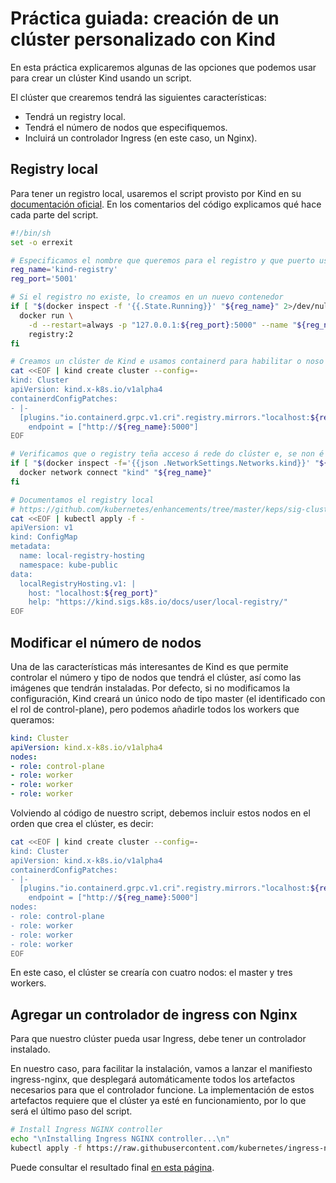 # Práctica guiada: creación de un clúster personalizado con Kind

En esta práctica explicaremos algunas de las opciones que podemos usar para crear un clúster Kind usando un script.

El clúster que crearemos tendrá las siguientes características:

- Tendrá un registry local.
- Tendrá el número de nodos que especifiquemos.
- Incluirá un controlador Ingress (en este caso, un Nginx).

## Registry local

Para tener un registro local, usaremos el script provisto por Kind en su [documentación oficial](https://kind.sigs.k8s.io/docs/user/local-registry/). En los comentarios del código explicamos qué hace cada parte del script.

```bash
#!/bin/sh
set -o errexit

# Especificamos el nombre que queremos para el registro y que puerto usará
reg_name='kind-registry'
reg_port='5001'

# Si el registro no existe, lo creamos en un nuevo contenedor
if [ "$(docker inspect -f '{{.State.Running}}' "${reg_name}" 2>/dev/null || true)" != 'true' ]; then
  docker run \
    -d --restart=always -p "127.0.0.1:${reg_port}:5000" --name "${reg_name}" \
    registry:2
fi

# Creamos un clúster de Kind e usamos containerd para habilitar o noso registry local
cat <<EOF | kind create cluster --config=-
kind: Cluster
apiVersion: kind.x-k8s.io/v1alpha4
containerdConfigPatches:
- |-
  [plugins."io.containerd.grpc.v1.cri".registry.mirrors."localhost:${reg_port}"]
    endpoint = ["http://${reg_name}:5000"]
EOF

# Verificamos que o registry teña acceso á rede do clúster e, se non é así, o conectamos
if [ "$(docker inspect -f='{{json .NetworkSettings.Networks.kind}}' "${reg_name}")" = 'null' ]; then
  docker network connect "kind" "${reg_name}"
fi

# Documentamos el registry local
# https://github.com/kubernetes/enhancements/tree/master/keps/sig-cluster-lifecycle/generic/1755-communicating-a-local-registry
cat <<EOF | kubectl apply -f -
apiVersion: v1
kind: ConfigMap
metadata:
  name: local-registry-hosting
  namespace: kube-public
data:
  localRegistryHosting.v1: |
    host: "localhost:${reg_port}"
    help: "https://kind.sigs.k8s.io/docs/user/local-registry/"
EOF

```

## Modificar el número de nodos

Una de las características más interesantes de Kind es que permite controlar el número y tipo de nodos que tendrá el clúster, así como las imágenes que tendrán instaladas. Por defecto, si no modificamos la configuración, Kind creará un único nodo de tipo master (el identificado con el rol de control-plane), pero podemos añadirle todos los workers que queramos:

```yaml
kind: Cluster
apiVersion: kind.x-k8s.io/v1alpha4
nodes:
- role: control-plane
- role: worker
- role: worker
- role: worker
```

Volviendo al código de nuestro script, debemos incluir estos nodos en el orden que crea el clúster, es decir:

```bash
cat <<EOF | kind create cluster --config=-
kind: Cluster
apiVersion: kind.x-k8s.io/v1alpha4
containerdConfigPatches:
- |-
  [plugins."io.containerd.grpc.v1.cri".registry.mirrors."localhost:${reg_port}"]
    endpoint = ["http://${reg_name}:5000"]
nodes:
- role: control-plane
- role: worker
- role: worker
- role: worker
EOF
```
En este caso, el clúster se crearía con cuatro nodos: el master y tres workers.

## Agregar un controlador de ingress con Nginx

Para que nuestro clúster pueda usar Ingress, debe tener un controlador instalado.

En nuestro caso, para facilitar la instalación, vamos a lanzar el manifiesto ingress-nginx, que desplegará automáticamente todos los artefactos necesarios para que el controlador funcione. La implementación de estos artefactos requiere que el clúster ya esté en funcionamiento, por lo que será el último paso del script.

```bash
# Install Ingress NGINX controller
echo "\nInstalling Ingress NGINX controller...\n"
kubectl apply -f https://raw.githubusercontent.com/kubernetes/ingress-nginx/main/deploy/static/provider/kind/deploy.yaml
```

Puede consultar el resultado final [en esta página](00_solucions/03_solucion/despregar-cluster-con-registry-e-ingress.md).